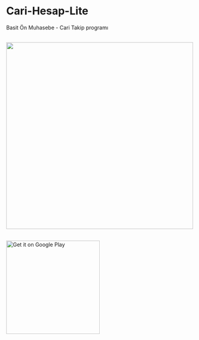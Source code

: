 # Cari-Hesap-Lite
Basit Ön Muhasebe - Cari Takip programı <br><br>

<img src="https://github.com/osmannuriibis/Cari-Hesapp-Lite/blob/main/assets/cariHesapLite0.0.1.gif?raw=true" width="500" >
<br><br>

<a href='https://play.google.com/store/apps/details?id=com.bohas.carihesapp&pcampaignid=pcampaignidMKT-Other-global-all-co-prtnr-py-PartBadge-Mar2515-1'><img alt='Get it on Google Play' src='https://play.google.com/intl/en_us/badges/static/images/badges/en_badge_web_generic.png' width =250/></a>
